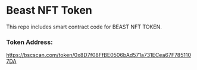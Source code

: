 # Beast NFT Token

This repo includes smart contract code for BEAST NFT TOKEN.

### Token Address: 
https://bscscan.com/token/0x8D7f08FfBE0506bAd571a731ECea67F7851107DA
